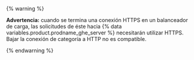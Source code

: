 {% warning %}

 **Advertencia:** cuando se termina una conexión HTTPS en un balanceador de carga, las solicitudes de éste hacia {% data variables.product.prodname_ghe_server %} necesitarán utilizar HTTPS. Bajar la conexión de categoría a HTTP no es compatible.

{% endwarning %}
